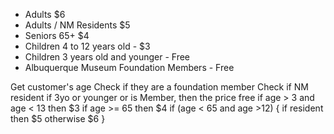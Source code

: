 - Adults $6 
- Adults / NM Residents $5
- Seniors 65+ $4
- Children 4 to 12 years old - $3
- Children 3 years old and younger - Free
- Albuquerque Museum Foundation Members - Free

Get customer's age
Check if they are a foundation member
Check if NM resident
if 3yo or younger or is Member, then the price free
if age > 3 and age < 13 then $3
if age >= 65 then $4
if (age < 65 and age >12) {
    if resident then $5 otherwise $6
}